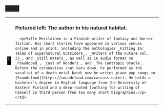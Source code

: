<table style="width:100%">
  <tr>
    <td><img align="left" src="kuva.png" /></td>
    <td>
      <h3 id="pictured-left-the-author-in-his-natural-habitat-">Pictured left: The author in his natural habitat.  </h3>

      <p>Ville Meriläinen is a Finnish writer of fantasy and horror fiction. His short stories have appeared in various venues online and in print, including the anthologies _Fitting In: Tales of Supernatural Outsiders_, _Writers of the Future vol. 33_, and _Still Waters_, as well as in audio format on _Pseudopod_, _Cast of Wonders_, and _The Centropic Oracle_. Before the coronavirus shut bars down, he performed as the vocalist of a death metal band; now he writes piano pop songs on [Soundcloud](https://soundcloud.com/carcass-eater). He holds a bachelor's degree in English language from the University of Eastern Finland and a deep-rooted loathing for writing of himself in third person from too many short biographies.</p>
    </td>
  </tr>
  




## <button type="button" body style="background-color:#252525;">[Back](index.md)</button>
